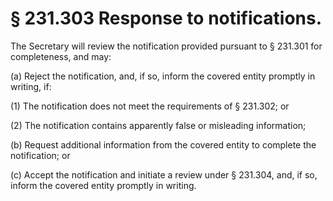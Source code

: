 # § 231.303   Response to notifications.

The Secretary will review the notification provided pursuant to § 231.301 for completeness, and may:


(a) Reject the notification, and, if so, inform the covered entity promptly in writing, if:


(1) The notification does not meet the requirements of § 231.302; or


(2) The notification contains apparently false or misleading information;


(b) Request additional information from the covered entity to complete the notification; or


(c) Accept the notification and initiate a review under § 231.304, and, if so, inform the covered entity promptly in writing.






